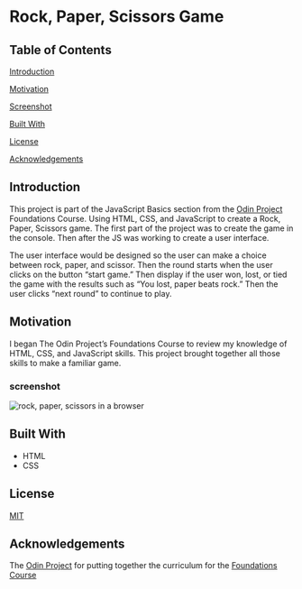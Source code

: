 # Rock, Paper, Scissors Game

## Table of Contents
[Introduction](#Introduction)

[Motivation](#Motivation)

[Screenshot](#Screenshot)

[Built With](#built-with)

[License](#License)

[Acknowledgements](#Acknowledgements)

## Introduction
This project is part of the JavaScript Basics section from the [Odin Project](https://www.theodinproject.com/lessons/foundations-rock-paper-scissors) Foundations Course. Using HTML, CSS, and JavaScript to create a Rock, Paper, Scissors game. The first part of the project was to create the game in the console. Then after the JS was working to create a user interface.

The user interface would be designed so the user can make a choice between rock, paper, and scissor. Then the round starts when the user clicks on the button “start game.” Then display if the user won, lost, or tied the game with the results such as “You lost, paper beats rock.” Then the user clicks “next round” to continue to play.


## Motivation
I began The Odin Project’s Foundations Course to review my knowledge of HTML, CSS, and JavaScript skills. This project brought together all those skills to make a familiar game.

### screenshot
<img src="rock_paper_scissors.png" alt="rock, paper, scissors in a browser">


## Built With
- HTML
- CSS

## License
[MIT](https://choosealicense.com/licenses/mit/)

## Acknowledgements
The [Odin Project](https://www.theodinproject.com/) for putting together the curriculum for the [Foundations Course](https://www.theodinproject.com/paths/foundations/courses/foundations)
